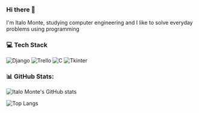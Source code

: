 ### Hi there 👋

I'm Italo Monte, studying computer engineering and I like to solve everyday problems using programming

### 💻 Tech Stack

![Django](https://img.shields.io/badge/django-%23092E20.svg?style=for-the-badge&logo=django&logoColor=white) ![Trello](https://img.shields.io/badge/Trello-%23026AA7.svg?style=for-the-badge&logo=Trello&logoColor=white) ![C](https://img.shields.io/badge/c-%2300599C.svg?style=for-the-badge&logo=c&logoColor=white) ![Tkinter](https://img.shields.io/badge/tkinter-52b5f7?style=for-the-badge&logo=amazon%20alexa&logoColor=white)


### 📊 GitHub Stats:
![Italo Monte's GitHub stats](https://github-readme-stats.vercel.app/api?username=italomonte&show_icons=true&theme=radical)

![Top Langs](https://github-readme-stats.vercel.app/api/top-langs/?username=italomonte&layout=compact&theme=radical) 
